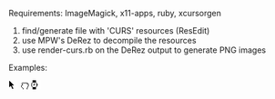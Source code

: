 
Requirements: ImageMagick, x11-apps, ruby, xcursorgen

1) find/generate file with 'CURS' resources (ResEdit)
2) use MPW's DeRez to decompile the resources
3) use render-curs.rb on the DeRez output to generate PNG images

Examples:

![default](examples/default.png)
![progress](examples/progress-01.png)
![wait](examples/wait-01.png)

